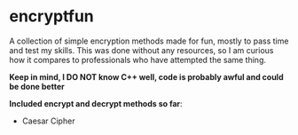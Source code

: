 # encryptfun
A collection of simple encryption methods made for fun, mostly to pass time and test my skills. This was done without any resources, so I am curious how it compares to professionals who have attempted the same thing.

**Keep in mind, I DO NOT know C++ well, code is probably awful and could be done better**

__Included encrypt and decrypt methods so far__:
- Caesar Cipher
